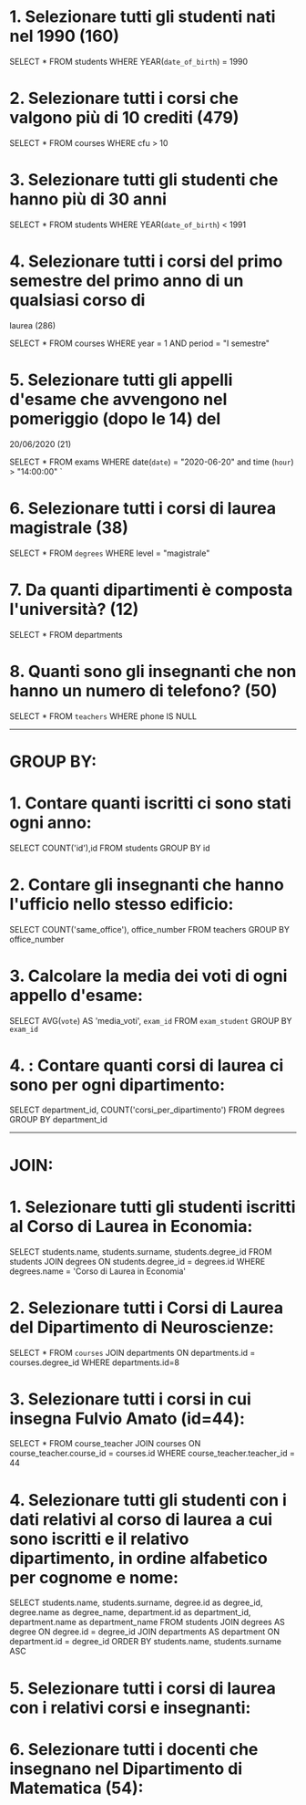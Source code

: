 # 1. Selezionare tutti gli studenti nati nel 1990 (160)
  SELECT * 
  FROM students 
  WHERE YEAR(`date_of_birth`) = 1990 


# 2. Selezionare tutti i corsi che valgono più di 10 crediti (479)

SELECT * 
FROM courses 
WHERE cfu > 10



# 3. Selezionare tutti gli studenti che hanno più di 30 anni

SELECT * 
FROM students 
WHERE YEAR(`date_of_birth`) < 1991 




# 4. Selezionare tutti i corsi del primo semestre del primo anno di un qualsiasi corso di
laurea (286)

SELECT * 
FROM courses 
WHERE year = 1 AND period = "I semestre" 



# 5. Selezionare tutti gli appelli d'esame che avvengono nel pomeriggio (dopo le 14) del
20/06/2020 (21)

SELECT * 
FROM exams 
WHERE date(`date`) = "2020-06-20" and time (`hour`) > "14:00:00" `



# 6. Selezionare tutti i corsi di laurea magistrale (38)

SELECT * 
FROM `degrees` 
WHERE level = "magistrale"




# 7. Da quanti dipartimenti è composta l'università? (12)

SELECT * 
FROM departments



# 8. Quanti sono gli insegnanti che non hanno un numero di telefono? (50)
SELECT * 
FROM `teachers` 
WHERE phone IS NULL


<hr>

# GROUP BY:

# 1. Contare quanti iscritti ci sono stati ogni anno:

SELECT COUNT('id'),id 
FROM students 
GROUP BY id

# 2. Contare gli insegnanti che hanno l'ufficio nello stesso edificio:

SELECT COUNT('same_office'), office_number 
FROM teachers 
GROUP BY office_number

# 3. Calcolare la media dei voti di ogni appello d'esame:

SELECT AVG(`vote`) AS 'media_voti', `exam_id` 
FROM `exam_student` 
GROUP BY `exam_id`

# 4. : Contare quanti corsi di laurea ci sono per ogni dipartimento:

SELECT department_id, COUNT('corsi_per_dipartimento') 
FROM degrees 
GROUP BY department_id

<hr>

# JOIN:

# 1. Selezionare tutti gli studenti iscritti al Corso di Laurea in Economia:
SELECT students.name, students.surname, students.degree_id 
FROM students 
JOIN degrees 
ON students.degree_id = degrees.id 
WHERE degrees.name = 'Corso di Laurea in Economia'

# 2. Selezionare tutti i Corsi di Laurea del Dipartimento di Neuroscienze:

SELECT * 
FROM `courses` 
JOIN departments 
ON departments.id = courses.degree_id 
WHERE departments.id=8

# 3. Selezionare tutti i corsi in cui insegna Fulvio Amato (id=44):

SELECT * 
FROM course_teacher 
JOIN courses 
ON course_teacher.course_id = courses.id 
WHERE course_teacher.teacher_id = 44

# 4. Selezionare tutti gli studenti con i dati relativi al corso di laurea a cui sono iscritti e il relativo dipartimento, in ordine alfabetico per cognome e nome:
SELECT students.name, students.surname, degree.id as degree_id, degree.name as degree_name, department.id as department_id, department.name as department_name 
FROM students 
JOIN degrees AS degree 
ON degree.id = degree_id 
JOIN departments AS department 
ON department.id = degree_id 
ORDER BY students.name, students.surname ASC
# 5. Selezionare tutti i corsi di laurea con i relativi corsi e insegnanti:

# 6. Selezionare tutti i docenti che insegnano nel Dipartimento di Matematica (54):


